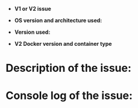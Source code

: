 <!--
Hi there! thank you for discovering and submitting an issue!

* A potentially helpful troubleshooting guide may be found at our [Common issues and resolutions page](https://docs.microsoft.com/en-us/azure/iot-edge/troubleshoot)

Please use your Azure subscription if you need to share any information from your Azure subscription such as connection strings, service names (IoTHub, Provisioning), etc.

# Need Support?
* Have a feature request for SDKs? Please post it on [User Voice](https://feedback.azure.com/forums/907045-azure-iot-edge) to help us prioritize.
* Have a technical question? Ask on [Stack Overflow](https://stackoverflow.com/questions/tagged/azure-iot-edge) with tag "azure-iot-edge".
* Need Support? Every customer with an active Azure subscription has access to [support](https://docs.microsoft.com/en-us/azure/azure-supportability/how-to-create-azure-support-request) with guaranteed response time.  Consider submitting a ticket and get assistance from Microsoft support team

Please first tell us a little bit about the environment you're running:
-->

- **V1 or V2 issue** 

- **OS version and architecture used:** <VERSION> <!-- Windows 10, Ubuntu 15.04... -->
<Architecture> <!-- ARM64, x86_64... -->

- **Version used:** <VERSION> <!-- V1 release tag or commit, V2 image tag i.e (1.0_preview 22) -->

- **V2 Docker version and container type** <VERSION> <TYPE> <!-- linux or Windows... -->

# Description of the issue:
<!-- Please be as detailed as possible: which feature has a problem, how often does it fail,  -->

# Console log of the issue:
<!-- Please share as much logs as possible, that will help debugging -->
<!-- For V2 issues, we have a list of [diagnostic steps](https://docs.microsoft.com/en-us/azure/iot-edge/troubleshoot#standard-diagnostic-steps) to help extract useful information. -->
<!-- Don't forget to remove any connection string information! -->

